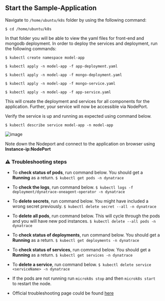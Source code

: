 ## Start the Sample-Application
Navigate to `/home/ubuntu/k8s` folder by using the following command:
```
$ cd /home/ubuntu/k8s
```

In that folder you will be able to view the yaml files for front-end and mongodb deployment. In order to deploy the services and deployment, run the following commands:
```
$ kubectl create namespace model-app

$ kubectl apply -n model-app -f app-deployment.yaml

$ kubectl apply -n model-app -f mongo-deployment.yaml

$ kubectl apply -n model-app -f mongo-service.yaml

$ kubectl apply -n model-app -f app-service.yaml
```

This will create the deployment and services for all components for the application. Further, your service will now be accessible via NodePort.

Verify the service is up and running as expected using command below.
```
$ kubectl describe service model-app -n model-app
```
![image](./images/expose-model-app.png)

Note down the Nodeport and connect to the application on browser using **Instance-ip:NodePort**

### ⚠️ Troubleshooting steps
* To **check status of pods**, run command below. You should get a **Running** as a return.
`$ kubectl get pods -n dynatrace`

* To **check the logs**, run command below.
`$ kubectl logs -f deployment/dynatrace-oneagent-operator -n dynatrace`

* To **delete secrets**, run command below. You might have included a wrong secret previously.
`$ kubectl delete secret --all -n dynatrace`

* To **delete all pods**, run command below. This will cycle through the pods and you will have new pod instances.
`$ kubectl delete --all pods -n dynatrace`

* To **check status of deployments**, run command below. You should get a **Running** as a return.
`$ kubectl get deployments -n dynatrace`

* To **check status of services**, run command below. You should get a **Running** as a return.
`$ kubectl get services -n dynatrace`

* To **delete a service**, run command below.
`$ kubectl delete service <serviceName> -n dynatrace`

* If the pods are not running run `microk8s stop` and then `microk8s start` to restart the node.

* Official troubleshooting page could be found [here](https://www.dynatrace.com/support/help/technology-support/cloud-platforms/google-cloud-platform/google-kubernetes-engine/installation-and-operation/full-stack/troubleshoot-oneagent-on-google-kubernetes-engine/)

<!-- ------------------------ -->
